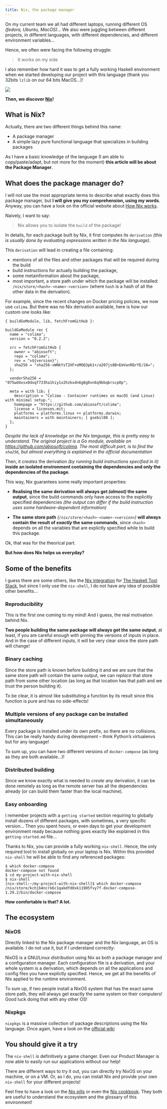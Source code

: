 ```yaml
---
title: Nix, the package manager
---
```


On my current team we all had different laptops, running different OS _(fedora, Ubuntu, MacOS)_... We also were juggling between different projects, in different languages, with different dependencies, and different environment variables...

Hence, we often were facing the following struggle:

> It works on my side

I also remember how hard it was to get a fully working Haskell environment when we started developing our project with this language (thank you 32bits `lzlib` on our 64 bits MacOS...)!

![](../images/nixpm-sweating.gif)

**Then, we discover [Nix](https://nixos.org/nix)!**

## What is Nix?

Actually, there are two different things behind this name:

- A package manager
- A simple lazy pure functional language that specializes in building packages

As I have a basic knowledge of the language (I am able to copy/paste/adapt, but not more for the moment) **this article will be about the Package Manager**.

## What does the package manager do?

I will not use the most appropriate terms to describe what exactly does this package manager, but **I will give you my comprehension, using my words**. Anyway, you can have a look on the official website about [How Nix works](https://nixos.org/guides/how-nix-works.html).

Naively, I want to say:

> Nix allows you to isolate the `build` of the package!

In details, for each package built by Nix, it first computes its `derivation` _(this is usually done by evaluating expressions written in the Nix language)_.

This `derivation` will lead in creating a file containing:

- mentions of all the files and other packages that will be required during the build
- build instructions for actually building the package,
- some metainformation about the package,
- most important, a store path under which the package will be installed: `/nix/store/<hash>-<name>-<version>` (where `hash` is a hash of all the other data in the derivation).

For example, since the recent changes on Docker pricing policies, we now use `colima`. But there was no Nix derivation available, here is how our custom one looks like:

```shell
{ buildGoModule, lib, fetchFromGitHub }:

buildGoModule rec {
  name = "colima";
  version = "0.2.2";

  src = fetchFromGitHub {
    owner = "abiosoft";
    repo = "colima";
    rev = "v${version}";
    sha256 = "sha256-vWNkYsT2XF+oMOQ3pb1+/a207js8B+EmVanRQrYE/2A=";
  };

  vendorSha256 = "075wd4xsx0dxqf733ha1hiy1x2hzkxdn6g8g0vn6q9bbqbrscp0p";

  meta = with lib; {
    description = "Colima - Container runtimes on macOS (and Linux) with minimal setup.";
    homepage = "https://github.com/abiosoft/colima";
    license = licenses.mit;
    platforms = platforms.linux ++ platforms.darwin;
    maintainers = with maintainers; [ gsebil08 ];
  };
}
```

_Despite the lack of knowledge on the Nix language, this is pretty easy to understand. The original project is a Go module, available on https://github.com/abiosoft/colima. The most difficult part, is to find the `sha256`, but almost everything is explained in the official documentation_

Then, it _creates_ the derivation _(by running build instructions specified in it)_ **inside an isolated environment containing the dependencies and only the dependencies of the package**.

This way, Nix guarantees some really important properties:

- **Realising the same derivation will always get _(almost)_ the same output**, since the build commands only have access to the explicitly specified dependencies _(the output can differ if the build instruction uses some hardware-dependent information)_

- **The same store path** _(`/nix/store/<hash>-<name>-<version>`)_ **will always contain the result of _exactly_ the same commands**, since `<hash>` depends on all the variables that are explictly specified while to build this package.

Ok, that was for the theorical part.

**But how does Nix helps us everyday?**

## Some of the benefits

I guess there are some others, like the [Nix integration](https://docs.haskellstack.org/en/stable/nix_integration/) for [The Haskell Tool Stack](https://docs.haskellstack.org/en/stable/README/), but since I only use the `nix-shell`, I do not have any idea of possible other benefits...

### Reproducibility

This is the first one coming to my mind! And I guess, the real motivation behind Nix.

**Two people building the same package will always get the same output**, at least, if you are careful enough with pinning the versions of inputs in place. And in the case of different inputs, it will be very clear since the store path will change!

### Binary caching

Since the store path is known before building it and we are sure that the same store path will contain the same output, we can _replace_ that store path from some other location (as long as that location has that path and we trust the person building it).

To be clear, it is almost like substituting a function by its result since this function is pure and has no side-effects!

### Multiple versions of any package can be installed simultaneously

Every package is installed under its own prefix, so there are no collisions. This can be really handy during development – think Python’s virtualenvs but for any language!

To sum up, you can have two different versions of `docker-compose` (as long as they are both available...)!

### Distributed building

Since we know exactly what is needed to _create_ any derivation, it can be done remotely as long as the remote server has all the dependencies already (or can build them faster than the local machine).

### Easy onboarding

I remember projects with a `getting started` section requiring to globally install dozens of different packages, with sometimes, a very specific version... Then you spent hours, or even days to get your development environment ready because nothing goes exactly like explained in this `getting-started.md` file...

Thanks to Nix, you can provide a fully working `nix-shell`. Hence, the only required tool to install globally on your laptop is Nix. Within this provided `nix-shell` he will be able to find any referenced packages:

```shell
$ which docker-compose
docker-compose not found
$ cd my-project-with-nix-shell
$ nix-shell
[nix-shell:~/my-project-with-nix-shell]$ which docker-compose
/nix/store/kchjb4ncrk6c1qakdfd0xk11905fvy7f-docker-compose-1.29.2/bin/docker-compose
```

**How comfortable is that? A lot.**

## The ecosystem

### NixOS

Directly linked to the Nix package manager and the Nix language, an OS is available. I do not use it, but if I understand correctly:

NixOS is a GNU/Linux distribution using Nix as both a package manager and a configuration manager. Each configuration file is a derivation, and your whole system is a derivation, which depends on all the applications and config files you have explictly specified. Hence, we get all the benefits of Nix applied to the runtime environment.

To sum up, if two people install a NixOS system that has the exact same store path, they will always get exactly the same system on their computers! Good luck doing that with any other OS!

### Nixpkgs

`nixpkgs` is a massive collection of package descriptions using the Nix language. Once again, have a look on the [official wiki](https://nixos.wiki/wiki/Nixpkgs)

## You should give it a try

The `nix-shell` is definitively a game changer. Even our Product Manager is now able to easily run our applications without our help!

There are different ways to try it out, you can directly try NixOS on your machine, or on a VM. Or, as I do, you can install Nix and provide your own `nix-shell` for your different projects!

Feel free to have a look on the [Nix pills](https://nixos.org/guides/nix-pills/index.html) or even the [Nix cookbook](https://nix.dev/). They both are useful to understand the ecosystem and the glossary of this environment!
